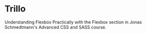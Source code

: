 # Trillo

Understanding Flexbox Practically with the Flexbox section in Jonas Schmedtmann's Advanced CSS and SASS course.
